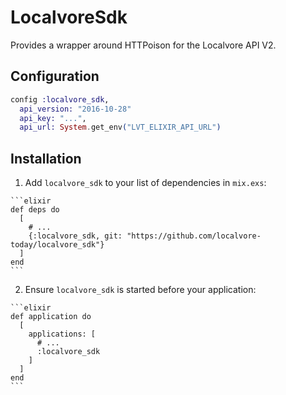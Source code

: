 # LocalvoreSdk

Provides a wrapper around HTTPoison for the Localvore API V2.

## Configuration

```elixir
config :localvore_sdk,
  api_version: "2016-10-28"
  api_key: "...",
  api_url: System.get_env("LVT_ELIXIR_API_URL")
```

## Installation

  1. Add `localvore_sdk` to your list of dependencies in `mix.exs`:

    ```elixir
    def deps do
      [
        # ...
        {:localvore_sdk, git: "https://github.com/localvore-today/localvore_sdk"}
      ]
    end
    ```

  2. Ensure `localvore_sdk` is started before your application:

    ```elixir
    def application do
      [
        applications: [
          # ...
          :localvore_sdk
        ]
      ]
    end
    ```
